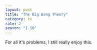 ```yaml
---
layout: post
title: "The Big Bang Theory"
category: tv
rate: 2
season: "1-10"
---
```


For all it's problems, I still really enjoy this.